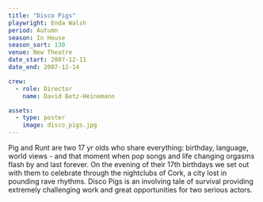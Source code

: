 ```yaml
---
title: "Disco Pigs"
playwright: Enda Walsh
period: Autumn
season: In House
season_sort: 130
venue: New Theatre
date_start: 2007-12-11
date_end: 2007-12-14

crew:
  - role: Director
    name: David Betz-Heinemann

assets:
  - type: poster
    image: disco_pigs.jpg
---
```


Pig and Runt are two 17 yr olds who share everything: birthday, language, world views - and that moment when pop songs and life changing orgasms flash by and last forever. On the evening of their 17th birthdays we set out with them to celebrate through the nightclubs of Cork, a city lost in pounding rave rhythms. Disco Pigs is an involving tale of survival providing extremely challenging work and great opportunities for two serious actors.
